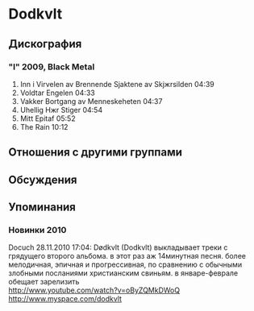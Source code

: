 # Dodkvlt



## Дискография

### "I" 2009, Black Metal

1. Inn i Virvelen av Brennende Sjaktene av Skjжrsilden 04:39  
2. Voldtar Engelen 04:33  
3. Vakker Bortgang av Menneskeheten 04:37  
4. Uhellig Hжr Stiger 04:54  
5. Mitt Epitaf 05:52  
6. The Rain 10:12 


## Отношения с другими группами


## Обсуждения


## Упоминания

### Новинки 2010

Docuch 28.11.2010 17:04:
D&#248;dkvlt (Dodkvlt) выкладывает треки с грядущего второго альбома. в этот раз аж 14минутная песня. более мелодичная, эпичная и прогрессивная, по сравнению с обычными злобными посланиями христианским свиньям. в январе-феврале обещает зарелизить<BR><A HREF="http://www.youtube.com/watch?v=oByZQMkDWoQ" TARGET="_blank">http://www.youtube.com/watch?v=oByZQMkDWoQ</A><BR><A HREF="http://www.myspace.com/dodkvlt" TARGET="_blank">http://www.myspace.com/dodkvlt</A>

